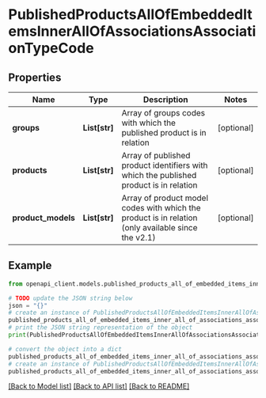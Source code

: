 # PublishedProductsAllOfEmbeddedItemsInnerAllOfAssociationsAssociationTypeCode


## Properties

Name | Type | Description | Notes
------------ | ------------- | ------------- | -------------
**groups** | **List[str]** | Array of groups codes with which the published product is in relation | [optional] 
**products** | **List[str]** | Array of published product identifiers with which the published product is in relation | [optional] 
**product_models** | **List[str]** | Array of product model codes with which the product is in relation (only available since the v2.1) | [optional] 

## Example

```python
from openapi_client.models.published_products_all_of_embedded_items_inner_all_of_associations_association_type_code import PublishedProductsAllOfEmbeddedItemsInnerAllOfAssociationsAssociationTypeCode

# TODO update the JSON string below
json = "{}"
# create an instance of PublishedProductsAllOfEmbeddedItemsInnerAllOfAssociationsAssociationTypeCode from a JSON string
published_products_all_of_embedded_items_inner_all_of_associations_association_type_code_instance = PublishedProductsAllOfEmbeddedItemsInnerAllOfAssociationsAssociationTypeCode.from_json(json)
# print the JSON string representation of the object
print(PublishedProductsAllOfEmbeddedItemsInnerAllOfAssociationsAssociationTypeCode.to_json())

# convert the object into a dict
published_products_all_of_embedded_items_inner_all_of_associations_association_type_code_dict = published_products_all_of_embedded_items_inner_all_of_associations_association_type_code_instance.to_dict()
# create an instance of PublishedProductsAllOfEmbeddedItemsInnerAllOfAssociationsAssociationTypeCode from a dict
published_products_all_of_embedded_items_inner_all_of_associations_association_type_code_from_dict = PublishedProductsAllOfEmbeddedItemsInnerAllOfAssociationsAssociationTypeCode.from_dict(published_products_all_of_embedded_items_inner_all_of_associations_association_type_code_dict)
```
[[Back to Model list]](../README.md#documentation-for-models) [[Back to API list]](../README.md#documentation-for-api-endpoints) [[Back to README]](../README.md)


